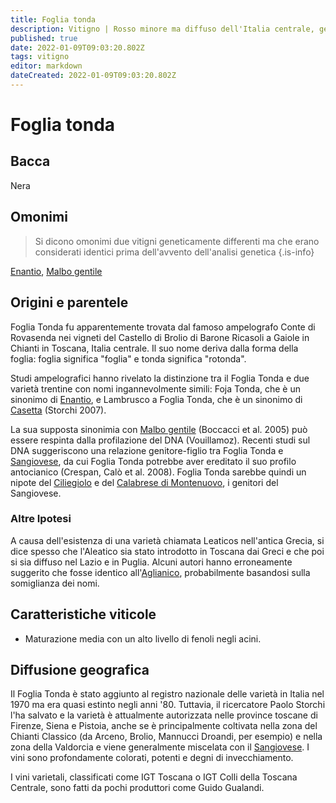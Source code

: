```yaml
---
title: Foglia tonda
description: Vitigno | Rosso minore ma diffuso dell'Italia centrale, generalmente usato per sostenere il Sangiovese.
published: true
date: 2022-01-09T09:03:20.802Z
tags: vitigno
editor: markdown
dateCreated: 2022-01-09T09:03:20.802Z
---
```


# Foglia tonda

## Bacca
Nera


## Omonimi
> Si dicono omonimi due vitigni geneticamente differenti ma che erano considerati identici prima dell'avvento dell'analisi genetica
{.is-info}

[Enantio](/vitigni/Italia/bacca-nera/enantio), [Malbo gentile](/vitigni/Italia/bacca-nera/malbo-gentile)

## Origini e parentele
Foglia Tonda fu apparentemente trovata dal famoso ampelografo Conte di Rovasenda nei vigneti del Castello di Brolio di Barone Ricasoli a Gaiole in Chianti in Toscana, Italia centrale. Il suo nome deriva dalla forma della foglia: foglia significa "foglia" e tonda significa "rotonda".

Studi ampelografici hanno rivelato la distinzione tra il Foglia Tonda e due varietà trentine con nomi ingannevolmente simili: Foja Tonda, che è un sinonimo di [Enantio](/vitigni/Italia/bacca-nera/enantio), e Lambrusco a Foglia Tonda, che è un sinonimo di [Casetta](/vitigni/Italia/bacca-nera/casetta) (Storchi 2007).

La sua supposta sinonimia con [Malbo gentile](/vitigni/Italia/bacca-nera/malbo-gentile) (Boccacci et al. 2005) può essere respinta dalla profilazione del DNA (Vouillamoz). Recenti studi sul DNA suggeriscono una relazione genitore-figlio tra Foglia Tonda e [Sangiovese](/vitigni/Italia/bacca-nera/sangiovese), da cui Foglia Tonda potrebbe aver ereditato il suo profilo antocianico (Crespan, Calò et al. 2008). Foglia Tonda sarebbe quindi un nipote del [Ciliegiolo](/vitigni/Italia/bacca-nera/ciliegiolo) e del [Calabrese di Montenuovo](/vitigni/Italia/bacca-nera/calabrese-di-montenuovo), i genitori del Sangiovese.

### Altre Ipotesi

A causa dell'esistenza di una varietà chiamata Leaticos nell'antica Grecia, si dice spesso che l'Aleatico sia stato introdotto in Toscana dai Greci e che poi si sia diffuso nel Lazio e in Puglia. Alcuni autori hanno erroneamente suggerito che fosse identico all'[Aglianico](/vitigni/Italia/bacca-nera/aglianico), probabilmente basandosi sulla somiglianza dei nomi.

## Caratteristiche viticole
- Maturazione media con un alto livello di fenoli negli acini.

## Diffusione geografica

Il Foglia Tonda è stato aggiunto al registro nazionale delle varietà in Italia nel 1970 ma era quasi estinto negli anni '80. Tuttavia, il ricercatore Paolo Storchi l'ha salvato e la varietà è attualmente autorizzata nelle province toscane di Firenze, Siena e Pistoia, anche se è principalmente coltivata nella zona del Chianti Classico (da Arceno, Brolio, Mannucci Droandi, per esempio) e nella zona della Valdorcia e viene generalmente miscelata con il [Sangiovese](/vitigni/Italia/bacca-nera/sangiovese). I vini sono profondamente colorati, potenti e degni di invecchiamento.

I vini varietali, classificati come IGT Toscana o IGT Colli della Toscana Centrale, sono fatti da pochi produttori come Guido Gualandi.